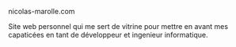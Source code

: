 nicolas-marolle.com

Site web personnel qui me sert de vitrine pour mettre en avant mes capaticées en tant de développeur et ingenieur informatique.